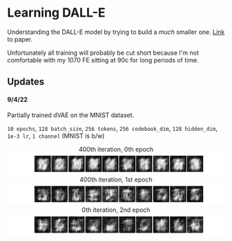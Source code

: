 # Learning DALL-E
Understanding the DALL-E model by trying to build a *much* smaller one. <a href='https://arxiv.org/pdf/2102.12092.pdf'>Link</a> to paper.

Unfortunately all training will probably be cut short because I'm not comfortable with my 1070 FE sitting at 90c for long periods of time.

## Updates

#### 9/4/22
Partially trained dVAE on the MNIST dataset.

`10 epochs`, `128 batch_size`, `256 tokens`, `256 codebook_dim`, `128 hidden_dim`, `1e-3 lr`, `1 channel` (MNIST is b/w) 
   

<p align='center'>
400th iteration, 0th epoch
<img src='./dvae_generation/dvae_generationE0.jpg'>
400th iteration, 1st epoch
<img src='./dvae_generation/dvae_generationE1.jpg'>
0th iteration, 2nd epoch
<img src='./dvae_generation/dvae_generationE2.jpg'>
</p>